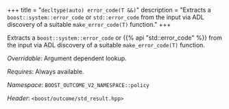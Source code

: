 +++
title = "`decltype(auto) error_code(T &&)`"
description = "Extracts a `boost::system::error_code` or `std::error_code` from the input via ADL discovery of a suitable `make_error_code(T)` function."
+++

Extracts a `boost::system::error_code` or {{% api "std::error_code" %}} from the input via ADL discovery of a suitable `make_error_code(T)` function.

*Overridable*: Argument dependent lookup.

*Requires*: Always available.

*Namespace*: `BOOST_OUTCOME_V2_NAMESPACE::policy`

*Header*: `<boost/outcome/std_result.hpp>`
